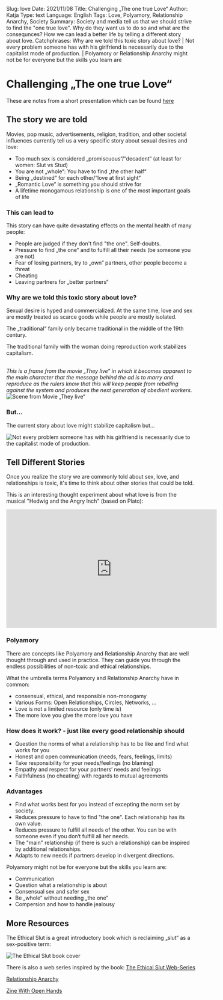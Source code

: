 Slug: love
Date: 2021/11/08
Title: Challenging „The one true Love“
Author: Katja
Type: text
Language: English
Tags: Love, Polyamory, Relationship Anarchy, Society
Summary: Society and media tell us that we should strive to find the "one true love". Why do they want us to do so and what are the consequnces? How we can lead a better life by telling a different story about love.
Catchphrases:  Why are we told this toxic story about love? | Not every problem someone has with his girlfriend is necessarily due to the capitalist mode of production. | Polyamory or Relationship Anarchy might not be for everyone but the skills you learn are

# Challenging „The one true Love“

These are notes from a short presentation which can be found <a href="/documents/love.pdf" target="__blank">here</a>

## The story we are told

Movies, pop music, advertisements, religion, tradition, and other societal influences currently tell us a very specific story about sexual desires and love:

* Too much sex is considered „promiscuous“/“decadent“ (at least for women: Slut vs Stud)
* You are not „whole“: You have to find „the other half“
* Being „destined“ for each other/“love at first sight“
* „Romantic Love“ is something you should strive for
* A lifetime monogamous relationship is one of the most important goals of life

### This can lead to

This story can have quite devastating effects on the mental health of many people:

* People are judged if they don't find "the one". Self-doubts.
* Pressure to find „the one“ and to fulfill all their needs (be someone you are not)
* Fear of losing partners, try to „own“ partners, other people become a threat
* Cheating
* Leaving partners for „better partners“


### Why are we told this toxic story about love?

Sexual desire is hyped and commercialized. At the same time, love and sex are mostly treated as scarce goods while people are mostly isolated.

The „traditional“ family only became traditional in the middle of the 19th century.

The traditional family with the woman doing reproduction work stabilizes capitalism.


<br/>
<i>This is a frame from the movie „They live“ in which it becomes apparent to the main character that the message behind the ad is to marry and reproduce as
the rulers know that this will keep people from rebelling against the system and produces the next generation of obedient workers.</i>

<img src="/images/love_marryandreproduce.jpg" alt="Scene from Movie „They live“">

### But...

The current story about love might stabilize capitalism but...

<img src="/images/love_capitalism.jpg" alt="Not every problem someone has with his girlfriend is necessarily due to the capitalist mode of production.">


## Tell Different Stories

Once you realize the story we are commonly told about sex, love, and relationships is toxic, it's time to
think about other stories that could be told.

This is an interesting thought experiment about what love is from the musical "Hedwig and the Angry Inch" (based on Plato):

<iframe src="https://player.vimeo.com/video/216912061?h=ff488844d1" width="560" height="315" frameborder="0" allow="autoplay; fullscreen; picture-in-picture" allowfullscreen></iframe>

### Polyamory

There are concepts like Polyamory and Relationship Anarchy that are well thought through and used in practice.
They can guide you through the endless possibilities of non-toxic and ethical relationships.

What the umbrella terms Polyamory and Relationship Anarchy have in common:

* consensual, ethical, and responsible non-monogamy
* Various Forms: Open Relationships, Circles, Networks, ...
* Love is not a limited resource (only time is)
* The more love you give the more love you have


### How does it work? - just like every good relationship should

* Question the norms of what a relationship has to be like and find what works for you
* Honest and open communication (needs, fears, feelings, limits)
* Take responsibility for your needs/feelings (no blaming)
* Empathy and respect for your partners‘ needs and feelings
* Faithfulness (no cheating) with regards to mutual agreements

### Advantages

* Find what works best for you instead of excepting the norm set by society.
* Reduces pressure to have to find "the one". Each relationship has its own value.
* Reduces pressure to fulfill all needs of the other. You can be with someone even if you don‘t fulfill all her needs.
* The "main" relationship (if there is such a relationship) can be inspired by additional relationships.
* Adapts to new needs if partners develop in divergent directions.

Polyamory might not be for everyone but the skills you learn are:

* Communication
* Question what a relationship is about
* Consensual sex and safer sex
* Be „whole“ without needing „the one“
* Compersion and how to handle jealousy

## More Resources

The Ethical Slut is a great introductory book which is reclaiming „slut“ as a sex-positive term:

<img src="/images/love_ethical_slut.jpg" alt="The Ethical Slut book cover">

There is also a web series inspired by the book: <a href="https://www.youtube.com/channel/UCHL0tVF5VPueX1Oc6KXtpzA/playlists" target="__blank">The Ethical Slut Web-Series</a>

<a href="http://www.relationship-anarchy.com/" target="__blank">Relationship Anarchy</a>

<a href="/documents/withOpenHands_en.pdf" target="__blank">Zine With Open Hands</a>

